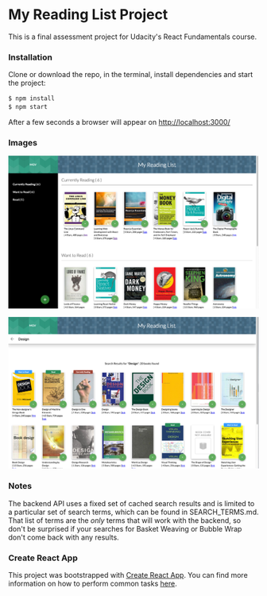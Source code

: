 # My Reading List Project

This is a final assessment project for Udacity's React Fundamentals course. 


### Installation

Clone or download the repo, in the terminal, install dependencies and start the project:  

```sh
$ npm install
$ npm start
```
After a few seconds a browser will appear on [http://localhost:3000/](http://localhost:3000/)


### Images

![Main Screen](https://raw.githubusercontent.com/marceloguzman/react-myReadingList/master/screens/screen1.png "Main Screen")

![Adding song Lyrics](https://raw.githubusercontent.com/marceloguzman/react-myReadingList/master/screens/screen2.png "Search for books")


### Notes
The backend API uses a fixed set of cached search results and is limited to a particular set of search terms, which can be found in SEARCH_TERMS.md. That list of terms are the _only_ terms that will work with the backend, so don't be surprised if your searches for Basket Weaving or Bubble Wrap don't come back with any results.

### Create React App

This project was bootstrapped with [Create React App](https://github.com/facebookincubator/create-react-app). You can find more information on how to perform common tasks [here](https://github.com/facebookincubator/create-react-app/blob/master/packages/react-scripts/template/README.md).
